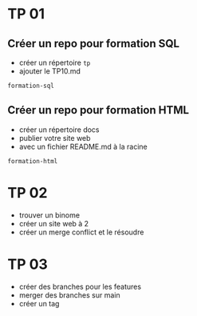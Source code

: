 # TP 01

## Créer un repo pour formation SQL
- créer un répertoire <code>tp</code>
- ajouter le TP10.md
```
formation-sql
```

## Créer un repo pour formation HTML
- créer un répertoire docs
- publier votre site web
- avec un fichier README.md à la racine
```
formation-html
```

# TP 02
- trouver un binome
- créer un site web à 2
- créer un merge conflict et le résoudre

# TP 03
- créer des branches pour les features
- merger des branches sur main
- créer un tag